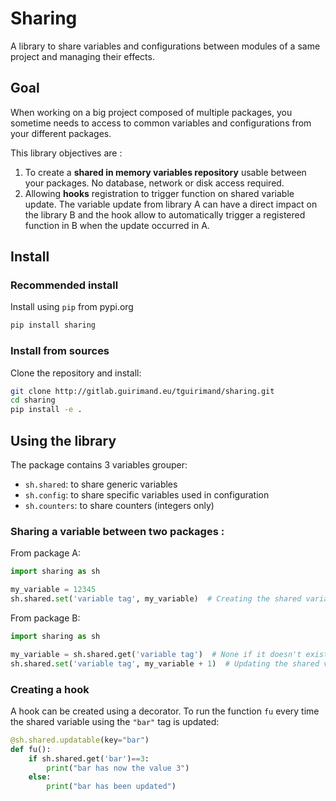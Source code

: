 Sharing
=======

A library to share variables and configurations between modules of a same
project and managing their effects.

## Goal

When working on a big project composed of multiple packages, you sometime needs
to access to common variables and configurations from your different packages.

This library objectives are :
1. To create a **shared in memory variables repository** usable between your packages. No database, network or disk access required.
2. Allowing **hooks** registration to trigger function on shared variable update.
The variable update from library A can have a direct impact on the library B and
the hook allow to automatically trigger a registered function in B when the update occurred in A.

## Install

### Recommended install

Install using `pip` from pypi.org

```bash
pip install sharing
```

### Install from sources

Clone the repository and install:

```bash
git clone http://gitlab.guirimand.eu/tguirimand/sharing.git
cd sharing
pip install -e .
```

## Using the library

The package contains 3 variables grouper:
* `sh.shared`: to share generic variables
* `sh.config`: to share specific variables used in configuration
* `sh.counters`: to share counters (integers only)

### Sharing a variable between two packages :

From package A:

```python
import sharing as sh

my_variable = 12345
sh.shared.set('variable tag', my_variable)  # Creating the shared variable
```

From package B:

```python
import sharing as sh

my_variable = sh.shared.get('variable tag')  # None if it doesn't exists
sh.shared.set('variable tag', my_variable + 1)  # Updating the shared variable
```

### Creating a hook

A hook can be created using a decorator. To run the function `fu` every time the
shared variable using the `"bar"` tag is updated:

```python
@sh.shared.updatable(key="bar")
def fu():
    if sh.shared.get('bar')==3:
        print("bar has now the value 3")
    else:
        print("bar has been updated")
```
